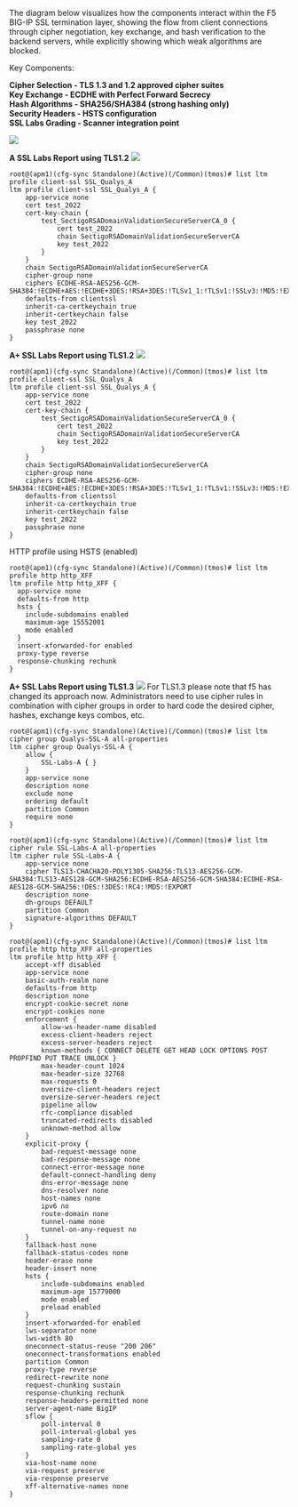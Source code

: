 The diagram below visualizes how the components interact within the F5 BIG-IP SSL termination layer, showing the flow from client connections through cipher negotiation, key exchange, and hash verification to the backend servers, while explicitly showing which weak algorithms are blocked.

Key Components:

**Cipher Selection - TLS 1.3 and 1.2 approved cipher suites <br>
Key Exchange - ECDHE with Perfect Forward Secrecy <br>
Hash Algorithms - SHA256/SHA384 (strong hashing only) <br>
Security Headers - HSTS configuration <br>
SSL Labs Grading - Scanner integration point <br>**

![](./images/components.png)


**A SSL Labs Report using TLS1.2**
![](./images/A-SSL-Labs.PNG)
```
root@(apm1)(cfg-sync Standalone)(Active)(/Common)(tmos)# list ltm profile client-ssl SSL_Qualys_A
ltm profile client-ssl SSL_Qualys_A {
    app-service none
    cert test_2022
    cert-key-chain {
        test_SectigoRSADomainValidationSecureServerCA_0 {
            cert test_2022
            chain SectigoRSADomainValidationSecureServerCA
            key test_2022
        }
    }
    chain SectigoRSADomainValidationSecureServerCA
    cipher-group none
    ciphers ECDHE-RSA-AES256-GCM-SHA384:!ECDHE+AES:!ECDHE+3DES:!RSA+3DES:!TLSv1_1:!TLSv1:!SSLv3:!MD5:!EXPORT:!RC4
    defaults-from clientssl
    inherit-ca-certkeychain true
    inherit-certkeychain false
    key test_2022
    passphrase none
}
```

**A+ SSL Labs Report using TLS1.2**
![](./images/A+SSL-Labs.PNG)
```
root@(apm1)(cfg-sync Standalone)(Active)(/Common)(tmos)# list ltm profile client-ssl SSL_Qualys_A
ltm profile client-ssl SSL_Qualys_A {
    app-service none
    cert test_2022
    cert-key-chain {
        test_SectigoRSADomainValidationSecureServerCA_0 {
            cert test_2022
            chain SectigoRSADomainValidationSecureServerCA
            key test_2022
        }
    }
    chain SectigoRSADomainValidationSecureServerCA
    cipher-group none
    ciphers ECDHE-RSA-AES256-GCM-SHA384:!ECDHE+AES:!ECDHE+3DES:!RSA+3DES:!TLSv1_1:!TLSv1:!SSLv3:!MD5:!EXPORT:!RC4
    defaults-from clientssl
    inherit-ca-certkeychain true
    inherit-certkeychain false
    key test_2022
    passphrase none
}
```
HTTP profile using HSTS (enabled)
```
root@(apm1)(cfg-sync Standalone)(Active)(/Common)(tmos)# list ltm profile http http_XFF
ltm profile http http_XFF {
  app-service none
  defaults-from http
  hsts {
    include-subdomains enabled
    maximum-age 15552001
    mode enabled
  }
  insert-xforwarded-for enabled
  proxy-type reverse
  response-chunking rechunk
}
```

**A+ SSL Labs Report using TLS1.3**
![](./images/A+SSL-Labs.PNG)
For TLS1.3 please note that f5 has changed its approach now. Administrators need to use cipher rules in combination with cipher groups in order to hard code the desired cipher, hashes, exchange keys combos, etc. 
```
root@(apm1)(cfg-sync Standalone)(Active)(/Common)(tmos)# list ltm cipher group Qualys-SSL-A all-properties
ltm cipher group Qualys-SSL-A {
    allow {
        SSL-Labs-A { }
    }
    app-service none
    description none
    exclude none
    ordering default
    partition Common
    require none
}
```
```
root@(apm1)(cfg-sync Standalone)(Active)(/Common)(tmos)# list ltm cipher rule SSL-Labs-A all-properties
ltm cipher rule SSL-Labs-A {
    app-service none
    cipher TLS13-CHACHA20-POLY1305-SHA256:TLS13-AES256-GCM-SHA384:TLS13-AES128-GCM-SHA256:ECDHE-RSA-AES256-GCM-SHA384:ECDHE-RSA-AES128-GCM-SHA256:!DES:!3DES:!RC4:!MD5:!EXPORT
    description none
    dh-groups DEFAULT
    partition Common
    signature-algorithms DEFAULT
}
```
```
root@(apm1)(cfg-sync Standalone)(Active)(/Common)(tmos)# list ltm profile http http_XFF all-properties
ltm profile http http_XFF {
    accept-xff disabled
    app-service none
    basic-auth-realm none
    defaults-from http
    description none
    encrypt-cookie-secret none
    encrypt-cookies none
    enforcement {
        allow-ws-header-name disabled
        excess-client-headers reject
        excess-server-headers reject
        known-methods { CONNECT DELETE GET HEAD LOCK OPTIONS POST PROPFIND PUT TRACE UNLOCK }
        max-header-count 1024
        max-header-size 32768
        max-requests 0
        oversize-client-headers reject
        oversize-server-headers reject
        pipeline allow
        rfc-compliance disabled
        truncated-redirects disabled
        unknown-method allow
    }
    explicit-proxy {
        bad-request-message none
        bad-response-message none
        connect-error-message none
        default-connect-handling deny
        dns-error-message none
        dns-resolver none
        host-names none
        ipv6 no
        route-domain none
        tunnel-name none
        tunnel-on-any-request no
    }
    fallback-host none
    fallback-status-codes none
    header-erase none
    header-insert none
    hsts {
        include-subdomains enabled
        maximum-age 15779000
        mode enabled
        preload enabled
    }
    insert-xforwarded-for enabled
    lws-separator none
    lws-width 80
    oneconnect-status-reuse "200 206"
    oneconnect-transformations enabled
    partition Common
    proxy-type reverse
    redirect-rewrite none
    request-chunking sustain
    response-chunking rechunk
    response-headers-permitted none
    server-agent-name BigIP
    sflow {
        poll-interval 0
        poll-interval-global yes
        sampling-rate 0
        sampling-rate-global yes
    }
    via-host-name none
    via-request preserve
    via-response preserve
    xff-alternative-names none
}
```
